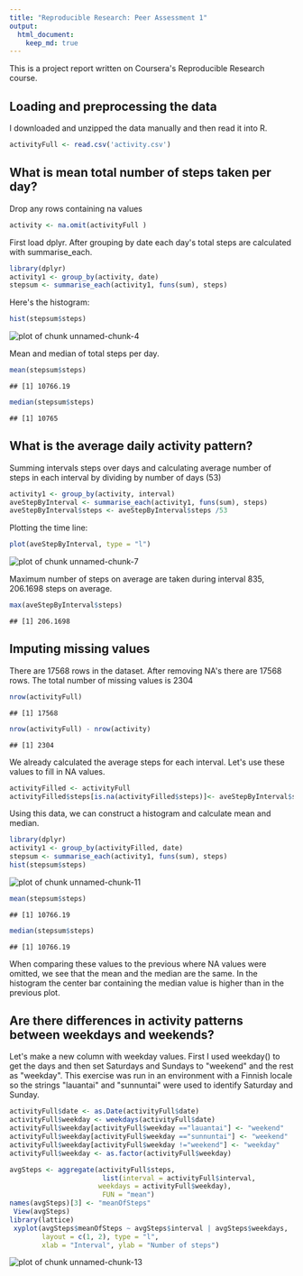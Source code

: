 ```yaml
---
title: "Reproducible Research: Peer Assessment 1"
output: 
  html_document:
    keep_md: true
---
```


This is a project report written on Coursera's Reproducible Research course.

## Loading and preprocessing the data

I downloaded and unzipped the data manually and then read it into R.


```r
activityFull <- read.csv('activity.csv')
```


## What is mean total number of steps taken per day?

Drop any rows containing na values

```r
activity <- na.omit(activityFull )
```

First load dplyr. After grouping by date each day's total steps are calculated with summarise_each.


```r
library(dplyr)
activity1 <- group_by(activity, date) 
stepsum <- summarise_each(activity1, funs(sum), steps)
```

Here's the histogram:

```r
hist(stepsum$steps)
```

![plot of chunk unnamed-chunk-4](figure/unnamed-chunk-4-1.png) 

Mean and median of total steps per day.

```r
mean(stepsum$steps)
```

```
## [1] 10766.19
```

```r
median(stepsum$steps)
```

```
## [1] 10765
```

## What is the average daily activity pattern?

Summing intervals steps over days and calculating average number of steps in each interval by dividing by number of days (53)

```r
activity1 <- group_by(activity, interval)
aveStepByInterval <- summarise_each(activity1, funs(sum), steps)
aveStepByInterval$steps <- aveStepByInterval$steps /53
```

Plotting the time line: 

```r
plot(aveStepByInterval, type = "l")
```

![plot of chunk unnamed-chunk-7](figure/unnamed-chunk-7-1.png) 

Maximum number of steps on average are taken during interval 835, 206.1698 steps on average.


```r
max(aveStepByInterval$steps)
```

```
## [1] 206.1698
```



## Imputing missing values

There are 17568 rows in the dataset. After removing NA's there are 17568 rows. The total number of missing values is 2304

```r
nrow(activityFull)
```

```
## [1] 17568
```

```r
nrow(activityFull) - nrow(activity)
```

```
## [1] 2304
```

We already calculated the average steps for each interval. Let's use these values to fill in NA values. 


```r
activityFilled <- activityFull
activityFilled$steps[is.na(activityFilled$steps)]<- aveStepByInterval$steps
```


Using this data, we can construct a histogram and calculate mean and median.


```r
library(dplyr)
activity1 <- group_by(activityFilled, date) 
stepsum <- summarise_each(activity1, funs(sum), steps)
hist(stepsum$steps)
```

![plot of chunk unnamed-chunk-11](figure/unnamed-chunk-11-1.png) 

```r
mean(stepsum$steps)
```

```
## [1] 10766.19
```

```r
median(stepsum$steps)
```

```
## [1] 10766.19
```

When comparing these values to the previous where NA values were omitted, we see that the mean and the median are the same. In the histogram the center bar containing the median value is higher than in the previous plot. 

## Are there differences in activity patterns between weekdays and weekends?

Let's make a new column with weekday values. First I used weekday() to get the days and then set Saturdays and Sundays to "weekend" and the rest as "weekday". This exercise was run in an environment with a Finnish locale so the strings "lauantai" and "sunnuntai" were used to identify Saturday and Sunday.


```r
activityFull$date <- as.Date(activityFull$date)
activityFull$weekday <- weekdays(activityFull$date)
activityFull$weekday[activityFull$weekday =="lauantai"] <- "weekend"
activityFull$weekday[activityFull$weekday =="sunnuntai"] <- "weekend"
activityFull$weekday[activityFull$weekday !="weekend"] <- "weekday"
activityFull$weekday <- as.factor(activityFull$weekday)
```


```r
avgSteps <- aggregate(activityFull$steps, 
                       list(interval = activityFull$interval,
                      weekdays = activityFull$weekday),
                       FUN = "mean")
names(avgSteps)[3] <- "meanOfSteps"
 View(avgSteps)
library(lattice)
 xyplot(avgSteps$meanOfSteps ~ avgSteps$interval | avgSteps$weekdays, 
        layout = c(1, 2), type = "l", 
        xlab = "Interval", ylab = "Number of steps")
```

![plot of chunk unnamed-chunk-13](figure/unnamed-chunk-13-1.png) 

